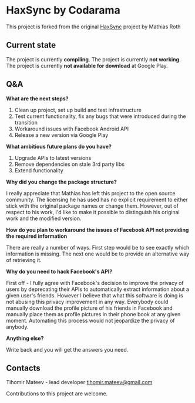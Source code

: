 HaxSync by Codarama
=======

This project is forked from the original [HaxSync](https://github.com/mots/haxsync) project by Mathias Roth

Current state
---

The project is currently **compiling**.
The project is currently **not working**.
The project is currently **not available for download** at Google Play.

Q&A
---
**What are the next steps?**

1. Clean up project, set up build and test infrastructure
2. Test current functionality, fix any bugs that were introduced during the transition
3. Workaround issues with Facebook Android API
4. Release a new version via Google Play

**What ambitious future plans do you have?**

1. Upgrade APIs to latest versions
2. Remove dependencies on stale 3rd party libs
3. Extend functionality

**Why did you change the package structure?**

I really appreciate that Mathias has left this project to the open source community. The licensing he has used has no explicit requirement to either stick with the original package names or change them. However, out of respect to his work, I'd like to make it possible to distinguish his original work and the modified version.

**How do you plan to workaround the issues of Facebook API not providing the required information**

There are really a number of ways. First step would be to see exactly which information is missing. The next one would be to provide an alternative way of retrieving it.

**Why do you need to hack Facebook's API?**

First off - I fully agree with Facebook's decision to improve the privacy of users by deprecating their APIs to automatically extract information about a given user's friends. However I believe that what this software is doing is not abusing this privacy improvement in any way. Everybody could manually download the profile picture of his friends in Facebook and manually place them as profile pictures in their phone book at any given moment. Automating this process would not jeopardize the privacy of anybody.

**Anything else?**

Write back and you will get the answers you need.

Contacts
---
Tihomir Mateev - lead developer
tihomir.mateev@gmail.com

Contributions to this project are welcome.